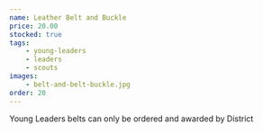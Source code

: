 ```yaml
---
name: Leather Belt and Buckle
price: 20.00
stocked: true
tags:
    - young-leaders
    - leaders
    - scouts
images:
    - belt-and-belt-buckle.jpg
order: 20
---
```


Young Leaders belts can only be ordered and awarded by District